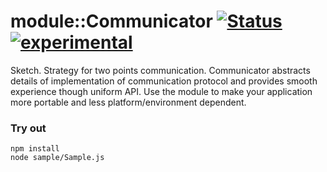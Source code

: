
# module::Communicator [![Status](https://github.com/Wandalen/wCommunicator/workflows/Publish/badge.svg)](https://github.com/Wandalen/wCommunicator/actions?query=workflow%3APublish) [![experimental](https://img.shields.io/badge/stability-experimental-orange.svg)](https://github.com/emersion/stability-badges#experimental)

Sketch. Strategy for two points communication. Communicator abstracts details of implementation of communication protocol and provides smooth experience though uniform API. Use the module to make your application more portable and less platform/environment dependent.

### Try out
```
npm install
node sample/Sample.js
```


























































